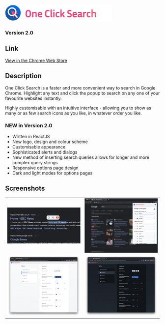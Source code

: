 <img alt="One Click Search logo and title" title="One Click Search logo and title" src="src/icons/icon_text.png" width="350"> 

### Version 2.0

## Link
<a target="_blank" href="https://chrome.google.com/webstore/detail/one-click-search/eaafadnjnjkpfeoghedeoadlnebaccbg/">View in the Chrome Web Store</a>

## Description

One Click Search is a faster and more convenient way to search in Google Chrome. Highlight any text and click the popup to search on any one of your favourite websites instantly.

Highly customisable with an intuitive interface - allowing you to show as many or as few search icons as you like, in whatever order you like. 

### NEW in Version 2.0
- Written in ReactJS
- New logo, design and colour scheme
- Customisable appearance
- Sophisticated alerts and dialogs 
- New method of inserting search queries allows for longer and more complex query strings
- Responsive options page design
- Dark and light modes for options pages

## Screenshots

| | |
|:-------------------------:|:-------------------------:|
|<kbd><img src="/screenshots/screenshot1.png"></kbd>|<kbd><img src="/screenshots/screenshot2.png"></kbd>|
|<kbd><img src="/screenshots/screenshot3.png"></kbd>|<kbd><img src="/screenshots/screenshot4.png"></kbd>|
